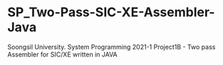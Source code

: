 # SP_Two-Pass-SIC-XE-Assembler-Java
Soongsil University. System Programming 2021-1 Project1B - Two pass Assembler for SIC/XE written in JAVA

